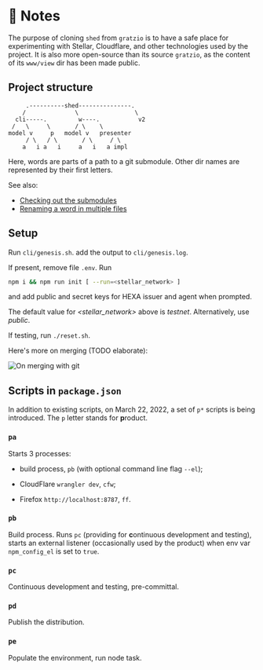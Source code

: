 # 👷 Notes

The purpose of cloning `shed` from `gratzio` is to have a safe place for experimenting with Stellar, Cloudflare, and other technologies used by the project. It is also more open-source than its source `gratzio`, as the content of its `www/view` dir has been made public.

## Project structure

```
     .----------shed---------------.
    /              \                \
  cli-----.         w----.           v2
 /   \     \       / \    \
model v     p   model v   presenter
     / \   / \       / \     / \
    a   i a   i     a   i   a impl
```
Here, words are parts of a path to a git submodule. Other dir names are represented by their first letters.

See also: 

- [Checking out the submodules](https://stackoverflow.com/questions/11893678/warning-remote-head-refers-to-nonexistent-ref-unable-to-checkout)
- [Renaming a word in multiple files](https://stackoverflow.com/questions/11392478/how-to-replace-a-string-in-multiple-files-in-linux-command-line)

## Setup

Run `cli/genesis.sh`. add the output to `cli/genesis.log`.

If present, remove file `.env`. Run

```bash
npm i && npm run init [ --run=<stellar_network> ]
```

and add public and secret keys for HEXA issuer and agent when prompted. 

The default value for *\<stellar_network\>* above is *testnet*. Alternatively, use *public*.

If testing, run `./reset.sh`.

Here's more on merging (TODO elaborate):

![On merging with git](./gitmerge.png "From old files")

## Scripts in `package.json`

In addition to existing scripts, on March 22, 2022, a set of `p*` scripts is being introduced. The `p` letter stands for **p**roduct.

### `pa`

Starts 3 processes:

- build process, `pb` (with optional command line flag `--el`);

- CloudFlare `wrangler dev`, `cfw`;

- Firefox `http://localhost:8787`, `ff`.

### `pb`

Build process. Runs `pc` (providing for **c**ontinuous development and testing), starts an external listener (occasionally used by the product) when env var `npm_config_el` is set to `true`.

### `pc`

Continuous development and testing, pre-committal.

### `pd`

Publish the distribution.

### `pe`

Populate the environment, run node task.
